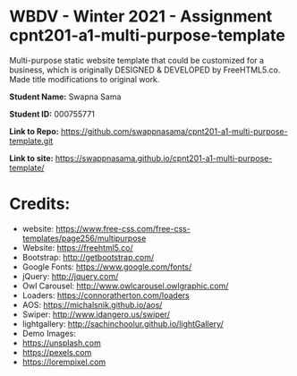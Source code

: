 # WBDV - Winter 2021 - Assignment cpnt201-a1-multi-purpose-template

Multi-purpose static website template that could be customized for a business, which is originally DESIGNED & DEVELOPED by FreeHTML5.co. Made title modifications to original work.

**Student Name:** Swapna Sama

**Student ID:** 000755771

**Link to Repo:** https://github.com/swappnasama/cpnt201-a1-multi-purpose-template.git

**Link to site:** https://swappnasama.github.io/cpnt201-a1-multi-purpose-template/

# Credits:

- website: https://www.free-css.com/free-css-templates/page256/multipurpose
- Website: https://freehtml5.co/
- Bootstrap: http://getbootstrap.com/
- Google Fonts: https://www.google.com/fonts/
- jQuery: http://jquery.com/
- Owl Carousel: http://www.owlcarousel.owlgraphic.com/
- Loaders: https://connoratherton.com/loaders
- AOS: https://michalsnik.github.io/aos/
- Swiper: http://www.idangero.us/swiper/
- lightgallery: http://sachinchoolur.github.io/lightGallery/
- Demo Images:
-    https://unsplash.com
-    https://pexels.com
-    https://lorempixel.com